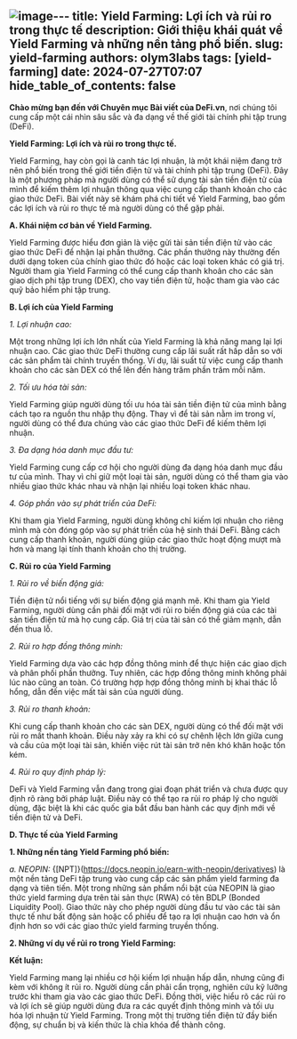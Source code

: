 ![image](https://github.com/user-attachments/assets/6bb8fb5e-79be-4bc1-bfad-496d1f2d5bc5)---
title: Yield Farming: Lợi ích và rủi ro trong thực tế
description: Giới thiệu khái quát về Yield Farming và những nền tảng phổ biến.
slug: yield-farming
authors: olym3labs
tags: [yield-farming]
date: 2024-07-27T07:07
hide_table_of_contents: false
---

**Chào mừng bạn đến với Chuyên mục Bài viết của DeFi.vn**, nơi chúng tôi cung cấp một cái nhìn sâu sắc và đa dạng về thế giới tài chính phi tập trung (DeFi). 

<!-- truncate -->

**Yield Farming: Lợi ích và rủi ro trong thực tế.**

Yield Farming, hay còn gọi là canh tác lợi nhuận, là một khái niệm đang trở nên phổ biến trong thế giới tiền điện tử và tài chính phi tập trung (DeFi). Đây là một phương pháp mà người dùng có thể sử dụng tài sản tiền điện tử của mình để kiếm thêm lợi nhuận thông qua việc cung cấp thanh khoản cho các giao thức DeFi. Bài viết này sẽ khám phá chi tiết về Yield Farming, bao gồm các lợi ích và rủi ro thực tế mà người dùng có thể gặp phải.



**A. Khái niệm cơ bản về Yield Farming.**

Yield Farming được hiểu đơn giản là việc gửi tài sản tiền điện tử vào các giao thức DeFi để nhận lại phần thưởng. Các phần thưởng này thường đến dưới dạng token của chính giao thức đó hoặc các loại token khác có giá trị. Người tham gia Yield Farming có thể cung cấp thanh khoản cho các sàn giao dịch phi tập trung (DEX), cho vay tiền điện tử, hoặc tham gia vào các quỹ bảo hiểm phi tập trung.


**B. Lợi ích của Yield Farming**

*1. Lợi nhuận cao:*

Một trong những lợi ích lớn nhất của Yield Farming là khả năng mang lại lợi nhuận cao. Các giao thức DeFi thường cung cấp lãi suất rất hấp dẫn so với các sản phẩm tài chính truyền thống. Ví dụ, lãi suất từ việc cung cấp thanh khoản cho các sàn DEX có thể lên đến hàng trăm phần trăm mỗi năm.

*2. Tối ưu hóa tài sản:*

Yield Farming giúp người dùng tối ưu hóa tài sản tiền điện tử của mình bằng cách tạo ra nguồn thu nhập thụ động. Thay vì để tài sản nằm im trong ví, người dùng có thể đưa chúng vào các giao thức DeFi để kiếm thêm lợi nhuận.

*3. Đa dạng hóa danh mục đầu tư:*

Yield Farming cung cấp cơ hội cho người dùng đa dạng hóa danh mục đầu tư của mình. Thay vì chỉ giữ một loại tài sản, người dùng có thể tham gia vào nhiều giao thức khác nhau và nhận lại nhiều loại token khác nhau.

*4. Góp phần vào sự phát triển của DeFi:*

Khi tham gia Yield Farming, người dùng không chỉ kiếm lợi nhuận cho riêng mình mà còn đóng góp vào sự phát triển của hệ sinh thái DeFi. Bằng cách cung cấp thanh khoản, người dùng giúp các giao thức hoạt động mượt mà hơn và mang lại tính thanh khoản cho thị trường.

**C. Rủi ro của Yield Farming**

*1. Rủi ro về biến động giá:*

Tiền điện tử nổi tiếng với sự biến động giá mạnh mẽ. Khi tham gia Yield Farming, người dùng cần phải đối mặt với rủi ro biến động giá của các tài sản tiền điện tử mà họ cung cấp. Giá trị của tài sản có thể giảm mạnh, dẫn đến thua lỗ.

*2. Rủi ro hợp đồng thông minh:*

Yield Farming dựa vào các hợp đồng thông minh để thực hiện các giao dịch và phân phối phần thưởng. Tuy nhiên, các hợp đồng thông minh không phải lúc nào cũng an toàn. Có trường hợp hợp đồng thông minh bị khai thác lỗ hổng, dẫn đến việc mất tài sản của người dùng.

*3. Rủi ro thanh khoản:*

Khi cung cấp thanh khoản cho các sàn DEX, người dùng có thể đối mặt với rủi ro mất thanh khoản. Điều này xảy ra khi có sự chênh lệch lớn giữa cung và cầu của một loại tài sản, khiến việc rút tài sản trở nên khó khăn hoặc tốn kém.

*4. Rủi ro quy định pháp lý:*

DeFi và Yield Farming vẫn đang trong giai đoạn phát triển và chưa được quy định rõ ràng bởi pháp luật. Điều này có thể tạo ra rủi ro pháp lý cho người dùng, đặc biệt là khi các quốc gia bắt đầu ban hành các quy định mới về tiền điện tử và DeFi.

**D. Thực tế của Yield Farming**

**1. Những nền tảng Yield Farming phổ biến:**

*a. NEOPIN:* {[NPT]}(https://docs.neopin.io/earn-with-neopin/derivatives) là một nền tảng DeFi tập trung vào cung cấp các sản phẩm yield farming đa dạng và tiên tiến. Một trong những sản phẩm nổi bật của NEOPIN là giao thức yield farming dựa trên tài sản thực (RWA) có tên BDLP (Bonded Liquidity Pool). Giao thức này cho phép người dùng đầu tư vào các tài sản thực tế như bất động sản hoặc cổ phiếu để tạo ra lợi nhuận cao hơn và ổn định hơn so với các giao thức yield farming truyền thống.

**2. Những ví dụ về rủi ro trong Yield Farming:**

**Kết luận:**

Yield Farming mang lại nhiều cơ hội kiếm lợi nhuận hấp dẫn, nhưng cũng đi kèm với không ít rủi ro. Người dùng cần phải cẩn trọng, nghiên cứu kỹ lưỡng trước khi tham gia vào các giao thức DeFi. Đồng thời, việc hiểu rõ các rủi ro và lợi ích sẽ giúp người dùng đưa ra các quyết định thông minh và tối ưu hóa lợi nhuận từ Yield Farming. Trong một thị trường tiền điện tử đầy biến động, sự chuẩn bị và kiến thức là chìa khóa để thành công.

